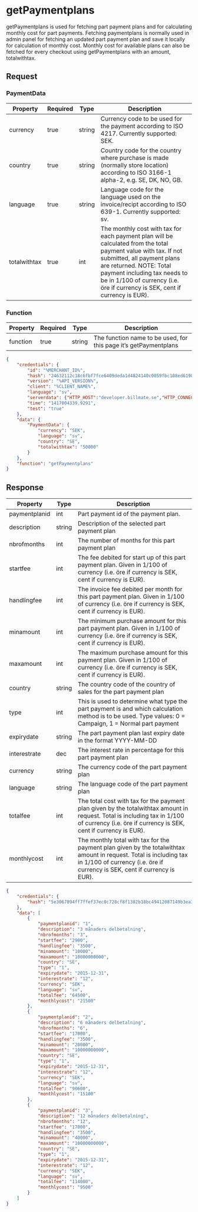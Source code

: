 # getPaymentplans

getPaymentplans is used for fetching part payment plans and for calculating monthly cost for part payments. Fetching paymentplans is normally used in admin panel for fetching an updated part payment plan and save it locally for calculation of monthly cost. Monthly cost for available plans can also be fetched for every checkout using getPaymentplans with an amount, totalwithtax.

## Request

### PaymentData

| Property     | Required | Type   | Description                                                                                                                                                                                                                                                                            |
|--------------|----------|--------|----------------------------------------------------------------------------------------------------------------------------------------------------------------------------------------------------------------------------------------------------------------------------------------|
| currency     | true     | string | Currency code to be used for the payment according to ISO 4217. Currently supported: SEK.                                                                                                                                                                                              |
| country      | true     | string | Country code for the country where purchase is made (normally store location) according to ISO 3166-1 alpha-2, e.g. SE, DK, NO, GB.                                                                                                                                                    |
| language     | true     | string | Language code for the language used on the invoice/recipt according to ISO 639-1. Currently supported: sv.                                                                                                                                                                             |
| totalwithtax | true     | int    | The monthly cost with tax for each payment plan will be calculated from the total payment value with tax. If not submitted, all payment plans are returned. NOTE: Total payment including tax needs to be in 1/100 of currency (i.e. öre if currency is SEK, cent if currency is EUR). |

### Function

| Property | Required | Type   | Description                                                      |
|----------|----------|--------|------------------------------------------------------------------|
| function | true     | string | The function name to be used, for this page it’s getPaymentplans |

```json
{
    "credentials": {
        "id": "%MERCHANT_ID%",
        "hash": "24632112c18c6fbf7fce6409deda1d4824140c0059fbc108ed6190934c47709caffcb8f8c47fd770ab53e4637e5dac1b8679faa30a248353775dbf336a67d202",
        "version": "%API_VERSION%",
        "client": "%CLIENT_NAME%",
        "language": "sv",
        "serverdata": {"HTTP_HOST":"developer.billmate.se","HTTP_CONNECTION":"keep-alive","HTTP_CACHE_CONTROL":"max-age=0","HTTP_ACCEPT":"text\/html,application\/xhtml+xml,application\/xml;q=0.9,image\/webp,*\/*;q=0.8","HTTP_USER_AGENT":"Mozilla\/5.0 (Macintosh; Intel Mac OS X 10_10_1) AppleWebKit\/537.36 (KHTML, like Gecko) Chrome\/39.0.2171.95 Safari\/537.36","HTTP_ACCEPT_ENCODING":"gzip, deflate, sdch","HTTP_ACCEPT_LANGUAGE":"en-US,en;q=0.8","PATH":"\/sbin:\/usr\/sbin:\/bin:\/usr\/bin","SERVER_SOFTWARE":"Apache\/2.2.26 (Amazon)","SERVER_NAME":"developer.billmate.se","SERVER_ADDR":"172.31.22.88","SERVER_PORT":"80","REMOTE_ADDR":"2.71.114.219","REMOTE_PORT":"53241","GATEWAY_INTERFACE":"CGI\/1.1","SERVER_PROTOCOL":"HTTP\/1.1","REQUEST_METHOD":"GET","QUERY_STRING":"","REQUEST_TIME":1421313644},
        "time": "1417004339.9291",
        "test": "true"
    },
    "data": {
        "PaymentData": {
            "currency": "SEK",
            "language": "sv",
            "country": "SE",
            "totalwithtax": "50000"
        }
    },
    "function": "getPaymentplans"
}
```

## Response

| Property      | Type    | Description                                                                                                                                                                                      |
|---------------|---------|--------------------------------------------------------------------------------------------------------------------------------------------------------------------------------------------------|
| paymentplanid | int     | Part payment id of the payment plan.                                                                                                                                                             |
| description   | string  | Description of the selected part payment plan                                                                                                                                                    |
| nbrofmonths   | int     | The number of months for this part payment plan                                                                                                                                                  |
| startfee      | int     | The fee debited for start up of this part payment plan. Given in 1/100 of currency (i.e. öre if currency is SEK, cent if currency is EUR).                                                       |
| handlingfee   | int     | The invoice fee debited per month for this part payment plan. Given in 1/100 of currency (i.e. öre if currency is SEK, cent if currency is EUR).                                                 |
| minamount     | int     | The minimum purchase amount for this part payment plan. Given in 1/100 of currency (i.e. öre if currency is SEK, cent if currency is EUR).                                                       |
| maxamount     | int     | The maximum purchase amount for this payment plan. Given in 1/100 of currency (i.e. öre if currency is SEK, cent if currency is EUR).                                                            |
| country       | string  | The country code of the country of sales for the part payment plan                                                                                                                               |
| type          | int     | This is used to determine what type the part payment is and which calculation method is to be used. Type values: 0 = Campaign, 1 = Normal part payment                                           |
| expirydate    | string  | The part payment plan last expiry date in the format YYYY-MM-DD                                                                                                                                  |
| interestrate	 | dec     | The interest rate in percentage for this part payment plan                                                                                                                                       |
| currency	     | string  | The currency code of the part payment plan                                                                                                                                                       |
| language	     | string  | The language code of the part payment plan                                                                                                                                                       |
| totalfee      | int     | The total cost with tax for the payment plan given by the totalwithtax amount in request. Total is including tax in 1/100 of currency (i.e. öre if currency is SEK, cent if currency is EUR).    |
| monthlycost   | int     | The monthly total with tax for the payment plan given by the totalwithtax amount in request. Total is including tax in 1/100 of currency (i.e. öre if currency is SEK, cent if currency is EUR). |

```json
{
    "credentials": {
        "hash": "5e3067894ff7ffef37ec0c728cf8f1382b18bc49412087149b3ea340feb435bc18b298554413fe408c62f942ad4c36aacc685f171b01b76738e2f83e52c1a3a1"
    },
    "data": [
        {
            "paymentplanid": "1",
            "description": "3 månaders delbetalning",
            "nbrofmonths": "3",
            "startfee": "2900",
            "handlingfee": "3500",
            "minamount": "10000",
            "maxamount": "10000000000",
            "country": "SE",
            "type": "1",
            "expirydate": "2015-12-31",
            "interestrate": "12",
            "currency": "SEK",
            "language": "sv",
            "totalfee": "64500",
            "monthlycost": "21500"
        },
        {
            "paymentplanid": "2",
            "description": "6 månaders delbetalning",
            "nbrofmonths": "6",
            "startfee": "17000",
            "handlingfee": "3500",
            "minamount": "20000",
            "maxamount": "10000000000",
            "country": "SE",
            "type": "1",
            "expirydate": "2015-12-31",
            "interestrate": "12",
            "currency": "SEK",
            "language": "sv",
            "totalfee": "90600",
            "monthlycost": "15100"
        },
        {
            "paymentplanid": "3",
            "description": "12 månaders delbetalning",
            "nbrofmonths": "12",
            "startfee": "17000",
            "handlingfee": "3500",
            "minamount": "40000",
            "maxamount": "10000000000",
            "country": "SE",
            "type": "1",
            "expirydate": "2015-12-31",
            "interestrate": "12",
            "currency": "SEK",
            "language": "sv",
            "totalfee": "114000",
            "monthlycost": "9500"
        }
    ]
}
```